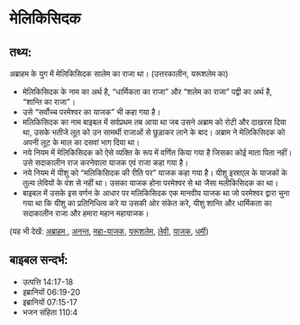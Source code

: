 # मेलिकिसिदक #


## तथ्य: ##

अब्राहम के युग में मेलिकिसिदक सालेम का राजा था। (उत्तरकालीन, यरूशलेम का)

* मेलिकिसिदक के नाम का अर्थ है, “धार्मिकता का राजा” और “शलेम का राजा” पद्वी का अर्थ है, “शान्ति का राजा”।
* उसे “सर्वोच्च परमेश्वर का याजक” भी कहा गया है।
* मलिकिसिदक का नाम बाइबल में सर्वप्रथम तब आया था जब उसने अब्राम को रोटी और दाखरस दिया था, उसके भतीजे लूत को उन सामर्थी राजाओं से छुड़ाकर लाने के बाद। अब्राम ने मेलिकिसिदक को अपनी लूट के माल का दसवां भाग दिया था।
* नये नियम में मेलिकिसिदक को ऐसे व्यक्ति के रूप में वर्णित किया गया है जिसका कोई माता पिता नहीं। उसे सदाकालीन राज करनेवाला याजक एवं राजा कहा गया है। 
* नये नियम में यीशु को “मलिकिसिदक की रीति पर” याजक कहा गया है। यीशु इस्राएल के याजकों के तुल्य लेवियों के वंश से नहीं था। उसका याजक होना परमेश्वर से था जैसा मलीकिसिदक का था।
* बाइबल में उसके इस वर्णन के आधार पर मलिकिसिदक एक मानवीय याजक था जो परमेश्वर द्वारा चुना गया था कि यीशु का प्रतिनिधित्व करे या उसकी ओर संकेत करे, यीशु शान्ति और धार्मिकता का सदाकालीन राजा और हमारा महान महायाजक।

(यह भी देखें: [अब्राहम ](../abraham.md), [अनन्त](../eternity.md), [महा-याजक](../highpriest.md), [यरूशलेम](../jerusalem.md), [लेवी](../levite.md), [याजक](../priest.md), [धर्मी](../righteous.md))

## बाइबल सन्दर्भ: ##

* उत्पत्ति 14:17-18
* इब्रानियों 06:19-20
* इब्रानियों 07:15-17
* भजन संहिता 110:4

